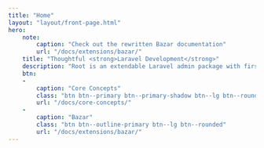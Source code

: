 ```yaml
---
title: "Home"
layout: "layout/front-page.html"
hero:
    note:
        caption: "Check out the rewritten Bazar documentation"
        url: "/docs/extensions/bazar/"
    title: "Thoughtful <strong>Laravel Development</strong>"
    description: "Root is an extendable Laravel admin package with first-party e-commerce solution."
    btn:
    -
        caption: "Core Concepts"
        class: "btn btn--primary btn--primary-shadow btn--lg btn--rounded"
        url: "/docs/core-concepts/"
    -
        caption: "Bazar"
        class: "btn btn--outline-primary btn--lg btn--rounded"
        url: "/docs/extensions/bazar/"
---
```

